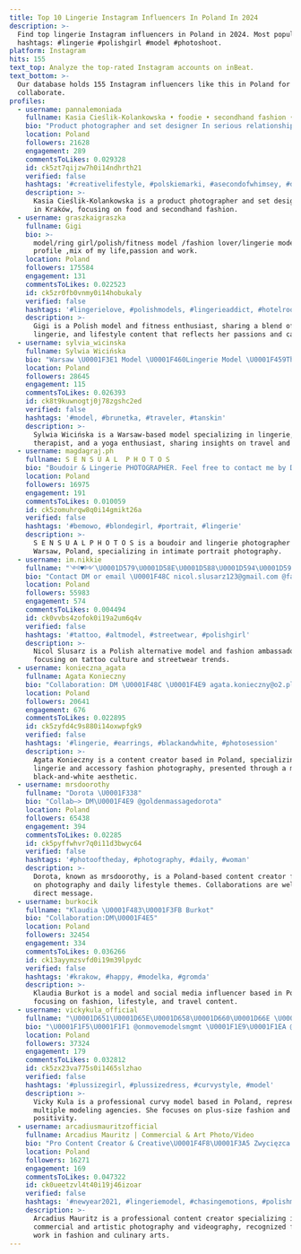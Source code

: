 ```yaml
---
title: Top 10 Lingerie Instagram Influencers In Poland In 2024
description: >-
  Find top lingerie Instagram influencers in Poland in 2024. Most popular
  hashtags: #lingerie #polishgirl #model #photoshoot.
platform: Instagram
hits: 155
text_top: Analyze the top-rated Instagram accounts on inBeat.
text_bottom: >-
  Our database holds 155 Instagram influencers like this in Poland for you to
  collaborate.
profiles:
  - username: pannalemoniada
    fullname: Kasia Cieślik-Kolankowska • foodie • secondhand fashion • kraków
    bio: "Product photographer and set designer In serious relationship with food Lingerie lover&crazy dog lady \U0001F4E9panna.lemoniada@gmail.com"
    location: Poland
    followers: 21628
    engagement: 289
    commentsToLikes: 0.029328
    id: ck5zt7qijzw7h0i14ndhrth21
    verified: false
    hashtags: '#creativelifestyle, #polskiemarki, #asecondofwhimsey, #dolcefarniente'
    description: >-
      Kasia Cieślik-Kolankowska is a product photographer and set designer based
      in Kraków, focusing on food and secondhand fashion.
  - username: graszkaigraszka
    fullname: Gigi
    bio: >-
      model/ring girl/polish/fitness model /fashion lover/lingerie model/my
      profile ,mix of my life,passion and work.
    location: Poland
    followers: 175584
    engagement: 131
    commentsToLikes: 0.022523
    id: ck5zr0fb0vnmy0i14hobukaly
    verified: false
    hashtags: '#lingerielove, #polishmodels, #lingerieaddict, #hotelroom'
    description: >-
      Gigi is a Polish model and fitness enthusiast, sharing a blend of fashion,
      lingerie, and lifestyle content that reflects her passions and career.
  - username: sylvia_wicinska
    fullname: Sylwia Wicińska
    bio: "Warsaw \U0001F3E1 Model \U0001F460Lingerie Model \U0001F459Therapist \U0001F4D2✏️ Yoga freak \U0001F531\U0001F64F Traveler ✈️⚓️More: \U0001F451 @sylviawicinskaart"
    location: Poland
    followers: 28645
    engagement: 115
    commentsToLikes: 0.026393
    id: ck8t9kuwnogtj0j78zgshc2ed
    verified: false
    hashtags: '#model, #brunetka, #traveler, #tanskin'
    description: >-
      Sylwia Wicińska is a Warsaw-based model specializing in lingerie, a
      therapist, and a yoga enthusiast, sharing insights on travel and wellness.
  - username: magdagraj.ph
    fullname: S E N S U A L  P H O T O S
    bio: "Boudoir & Lingerie PHOTOGRAPHER. Feel free to contact me by DM. \U0001F4F8 \U0001F30DPoland/Warsaw"
    location: Poland
    followers: 16975
    engagement: 191
    commentsToLikes: 0.010059
    id: ck5zomuhrqw8q0i14gmikt26a
    verified: false
    hashtags: '#bemowo, #blondegirl, #portrait, #lingerie'
    description: >-
      S E N S U A L P H O T O S is a boudoir and lingerie photographer based in
      Warsaw, Poland, specializing in intimate portrait photography.
  - username: im.nikkie
    fullname: "༺♥༻\U0001D579\U0001D58E\U0001D588\U0001D594\U0001D591 \U0001D57E\U0001D591\U0001D59A\U0001D598\U0001D586\U0001D597\U0001D59F༺♥༻"
    bio: "Contact DM or email \U0001F48C nicol.slusarz123@gmail.com @fashionnova Ambassador"
    location: Poland
    followers: 55983
    engagement: 574
    commentsToLikes: 0.004494
    id: ck0vvbs4zofok0i19a2um6q4v
    verified: false
    hashtags: '#tattoo, #altmodel, #streetwear, #polishgirl'
    description: >-
      Nicol Slusarz is a Polish alternative model and fashion ambassador,
      focusing on tattoo culture and streetwear trends.
  - username: konieczna_agata
    fullname: Agata Konieczny
    bio: "Collaboration: DM \U0001F48C \U0001F4E9 agata.konieczny@o2.pl \U0001F4CD Katowice/Poland"
    location: Poland
    followers: 20641
    engagement: 676
    commentsToLikes: 0.022895
    id: ck5zyfd4c9s880i14oxwpfgk9
    verified: false
    hashtags: '#lingerie, #earrings, #blackandwhite, #photosession'
    description: >-
      Agata Konieczny is a content creator based in Poland, specializing in
      lingerie and accessory fashion photography, presented through a minimalist
      black-and-white aesthetic.
  - username: mrsdoorothy
    fullname: "Dorota \U0001F338"
    bio: "Collab—> DM\U0001F4E9 @goldenmassagedorota"
    location: Poland
    followers: 65438
    engagement: 394
    commentsToLikes: 0.02285
    id: ck5pyffwhvr7q0i11d3bwyc64
    verified: false
    hashtags: '#photooftheday, #photography, #daily, #woman'
    description: >-
      Dorota, known as mrsdoorothy, is a Poland-based content creator focusing
      on photography and daily lifestyle themes. Collaborations are welcomed via
      direct message.
  - username: burkocik
    fullname: "Klaudia \U0001F483\U0001F3FB Burkot"
    bio: "Collaboration:DM\U0001F4E5"
    location: Poland
    followers: 32454
    engagement: 334
    commentsToLikes: 0.036266
    id: ck13ayymzsvfd0i19m39lpydc
    verified: false
    hashtags: '#krakow, #happy, #modelka, #gromda'
    description: >-
      Klaudia Burkot is a model and social media influencer based in Poland,
      focusing on fashion, lifestyle, and travel content.
  - username: vickykula_official
    fullname: "\U0001D651\U0001D65E\U0001D658\U0001D660\U0001D66E \U0001D646\U0001D66A\U0001D661\U0001D656 \U0001D63E\U0001D66A\U0001D667\U0001D66B\U0001D66E \U0001D648\U0001D664\U0001D659\U0001D65A\U0001D661 \U0001F4F8"
    bio: "\U0001F1F5\U0001F1F1 @onmovemodelsmgmt \U0001F1E9\U0001F1EA @mgm.models \U0001F1FA\U0001F1F8 @statemgmt"
    location: Poland
    followers: 37324
    engagement: 179
    commentsToLikes: 0.032812
    id: ck5zx23va775s0i1465slzhao
    verified: false
    hashtags: '#plussizegirl, #plussizedress, #curvystyle, #model'
    description: >-
      Vicky Kula is a professional curvy model based in Poland, represented by
      multiple modeling agencies. She focuses on plus-size fashion and body
      positivity.
  - username: arcadiusmauritzofficial
    fullname: Arcadius Mauritz | Commercial & Art Photo/Video
    bio: "Pro Content Creator & Creative\U0001F4F8\U0001F3A5 Zwycięzca Viva! Photoawards w kategorii MODA\U0001F4F8 Uczestnik Hell’s Kitchen Polska 8\U0001F525 Kompozytor \U0001F3B9 Po więcej KLIK\U0001F447\U0001F3FD"
    location: Poland
    followers: 16271
    engagement: 169
    commentsToLikes: 0.047322
    id: ck0ueetzvl4t40i19j46izoar
    verified: false
    hashtags: '#newyear2021, #lingeriemodel, #chasingemotions, #polishman'
    description: >-
      Arcadius Mauritz is a professional content creator specializing in
      commercial and artistic photography and videography, recognized for his
      work in fashion and culinary arts.
---
```


